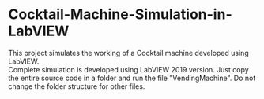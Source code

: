# Cocktail-Machine-Simulation-in-LabVIEW
This project simulates the working of a Cocktail machine developed using LabVIEW.   
Complete simulation is developed using LabVIEW 2019 version.
Just copy the entire source code in a folder and run the file "VendingMachine". Do not change the folder structure for other files.
 

